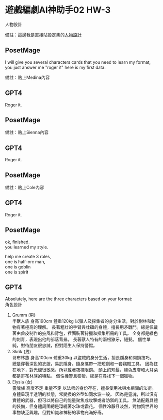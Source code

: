 # 遊戲編劇AI神助手02 HW-3

人物設計

備註：這邊我是直接貼設定集的[人物設計](https://posetmage.com/SettingBook/Setting/04/Design/)

## PosetMage
I will give you several characters cards that you need to learn my format,
you just answer me "roger it"
here is my first data:

備註：貼上Medina內容

## GPT4
Roger it.

## PosetMage
備註：貼上Sienna內容

## GPT4
Roger it.

## PosetMage
備註：貼上Cole內容

## GPT4
Roger it.

## PosetMage
ok, finished.  
you learned my style.  

help me create 3 roles,  
one is half-orc man,  
one is goblin  
one is spirit  

## GPT4
Absolutely, here are the three characters based on your format:  
角色設計  
1.	Grumm (男)  
半獸人族 身高190cm 體重120kg 以獵人及採集者的身分生活，對於樹林和動物有著極高的理解。 長著粗壯的手臂與壯碩的身體，擅長用矛戰鬥。總是佩戴著由兽皮制作的披風和背包，裡面裝著狩獵和採集所需的工具。 全身都是綠色的刺青，表現出他的部落背景。 長著獸人特有的兩根獠牙，短髮。 個性單純，對待朋友很忠誠，但對陌生人保持警惕。  
2.	Skrik (男)  
哥布林族 身高100cm 體重30kg 以盜賊的身分生活，擅長隱身和開鎖技巧。 總是穿著深色的衣服，易於隱身。隨身攜帶一把短劍和一套竊賊工具。 因為住在地下，對光線很敏感，所以戴著夜視眼鏡。 頭上的短髮，綠色皮膚和大耳朵都是哥布林族的特點。 個性機警且狡猾，總是在尋找下一個獵物。  
3.	Elysia (女)  
靈魂族 高度不定 重量不定 以法师的身份存在，擅長使用冰與水相關的法術。 身體呈現半透明的狀態，常變換的外型如同水波一般。 因為是靈魂，所以沒有實體的武器，但可以將自己的能量聚焦成攻擊或者防禦的工具。 無法配戴具體的裝備，但身體周圍總是環繞著水珠或霜花。 個性冷靜且淡然，對物質世界的事物缺乏興趣，但對知識和神秘的事物充滿好奇。  
  
